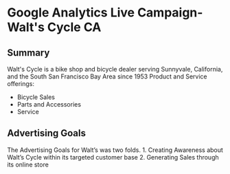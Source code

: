 # Google Analytics Live Campaign-Walt's Cycle CA
 ## Summary
 Walt's Cycle is a bike shop and bicycle dealer serving Sunnyvale, California, and the South San Francisco Bay Area since 1953
Product and Service offerings:
- Bicycle Sales
- Parts and Accessories
- Service
 
## Advertising Goals
 The Advertising Goals for Walt’s was two folds. 1. Creating Awareness about Walt’s Cycle within its targeted customer base 2. Generating Sales through its online store
